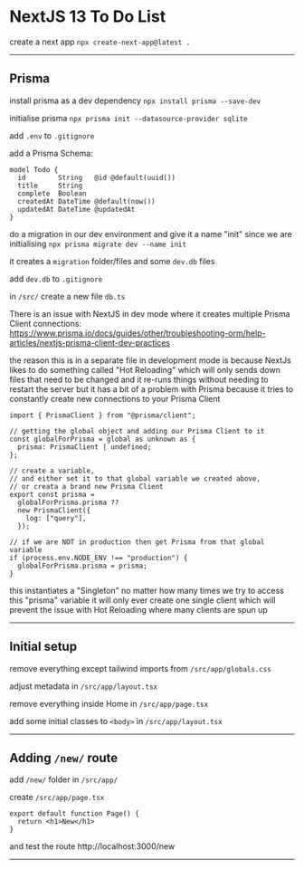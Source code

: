 # NextJS 13 To Do List

create a next app
`npx create-next-app@latest .`

---

## Prisma

install prisma as a dev dependency
`npx install prisma --save-dev`

initialise prisma
`npx prisma init --datasource-provider sqlite`

add `.env` to `.gitignore`

add a Prisma Schema:

```
model Todo {
  id        String   @id @default(uuid())
  title     String
  complete  Boolean
  createdAt DateTime @default(now())
  updatedAt DateTime @updatedAt
}
```

do a migration in our dev environment and give it a name "init" since we are initialising
`npx prisma migrate dev --name init`

it creates a `migration` folder/files and some `dev.db` files

add `dev.db` to `.gitignore`

in `/src/` create a new file `db.ts`

There is an issue with NextJS in dev mode where it creates multiple Prisma Client connections:
https://www.prisma.io/docs/guides/other/troubleshooting-orm/help-articles/nextjs-prisma-client-dev-practices

the reason this is in a separate file in development mode
is because NextJs likes to do something called "Hot Reloading"
which will only sends down files that need to be changed
and it re-runs things without needing to restart the server
but it has a bit of a problem with Prisma because it tries to constantly create new connections to your Prisma Client

```
import { PrismaClient } from "@prisma/client";

// getting the global object and adding our Prisma Client to it
const globalForPrisma = global as unknown as {
  prisma: PrismaClient | undefined;
};

// create a variable,
// and either set it to that global variable we created above,
// or creata a brand new Prisma Client
export const prisma =
  globalForPrisma.prisma ??
  new PrismaClient({
    log: ["query"],
  });

// if we are NOT in production then get Prisma from that global variable
if (process.env.NODE_ENV !== "production") {
  globalForPrisma.prisma = prisma;
}
```

this instantiates a "Singleton"
no matter how many times we try to access this "prisma" variable
it will only ever create one single client
which will prevent the issue with Hot Reloading where many clients are spun up

---

## Initial setup

remove everything except tailwind imports from `/src/app/globals.css`

adjust metadata in `/src/app/layout.tsx`

remove everything inside Home in `/src/app/page.tsx`

add some initial classes to `<body>` in `/src/app/layout.tsx`

---

## Adding `/new/` route

add `/new/` folder in `/src/app/`

create `/src/app/page.tsx`

```
export default function Page() {
  return <h1>New</h1>
}
```

and test the route http://localhost:3000/new

---
